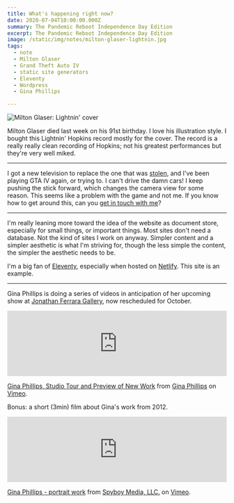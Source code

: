 ```yaml
---
title: What's happening right now?
date: 2020-07-04T10:00:00.000Z
summary: The Pandemic Reboot Independence Day Edition
excerpt: The Pandemic Reboot Independence Day Edition
image: /static/img/notes/milton-glaser-lightnin.jpg
tags:
  - note 
  - Milton Glaser
  - Grand Theft Auto IV
  - static site generators
  - Eleventy
  - Wordpress
  - Gina Phillips

---
```


![Milton Glaser: Lightnin' cover](/static/img/notes/milton-glaser-lightnin.jpg "Milton Glaser: Lightnin' cover")

Milton Glaser died last week on his 91st birthday. I love his illustration style. I bought this Lightnin' Hopkins record mostly for the cover. The record is a really really clean recording of Hopkins; not his greatest performances but they're very well miked.

---

I got a new television to replace the one that was [stolen](/timeline/i-got-robbed-probably-by-some-shady-women/), and I've been playing GTA IV again, or trying to. I can't drive the damn cars! I keep pushing the stick forward, which changes the camera view for some reason. This seems like a problem with the game and not me. If you know how to get around this, can you [get in touch with me](mailto:david@davidrhoden.com)?

___

I'm really leaning more toward the idea of the website as document store, especially for small things, or important things. Most sites don't need a database. Not the kind of sites I work on anyway. Simpler content and a simpler aesthetic is what I'm striving for, though the less simple the content, the simpler the aesthetic needs to be.

I'm a big fan of [Eleventy](https://www.11ty.dev/), especially when hosted on [Netlify](https://www.netlify.com/). This site is an example.

___

Gina Phillips is doing a series of videos in anticipation of her upcoming show at [Jonathan Ferrara Gallery](http://www.jonathanferraragallery.com/artists/gina-phillips), now rescheduled for October.

<iframe src="https://player.vimeo.com/video/435159386" width="100%" frameborder="0" allow="autoplay; fullscreen" allowfullscreen></iframe>
<p><a href="https://vimeo.com/435159386">Gina Phillips, Studio Tour and Preview of New Work</a> from <a href="https://vimeo.com/user71528475">Gina Phillips</a> on <a href="https://vimeo.com">Vimeo</a>.</p>

Bonus: a short (3min) film about Gina's work from 2012.

<iframe src="https://player.vimeo.com/video/43581013?color=f0f6f7&title=0&byline=0&portrait=0" width="100%" frameborder="0" allow="autoplay; fullscreen" allowfullscreen></iframe>
<p><a href="https://vimeo.com/43581013">Gina Phillips - portrait work</a> from <a href="https://vimeo.com/spyboymedia">Spyboy Media, LLC.</a> on <a href="https://vimeo.com">Vimeo</a>.</p>